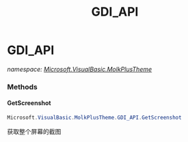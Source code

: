 ﻿---
title: GDI_API
---

# GDI_API
_namespace: [Microsoft.VisualBasic.MolkPlusTheme](N-Microsoft.VisualBasic.MolkPlusTheme.html)_



### Methods

#### GetScreenshot
```csharp
Microsoft.VisualBasic.MolkPlusTheme.GDI_API.GetScreenshot
```
获取整个屏幕的截图




